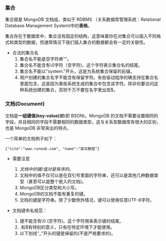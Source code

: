 ### 集合 ###
集合就是 MongoDB 文档组，类似于 RDBMS （关系数据库管理系统：Relational Database Management System)中的**表格**。

集合存在于数据库中，集合没有固定的结构，这意味着你在对集合可以插入不同格式和类型的数据，但通常情况下我们插入集合的数据都会有一定的关联性。

- 合法的集合名
	1. 集合名不能是空字符串""。
	2. 集合名不能含有\0字符（空字符)，这个字符表示集合名的结尾。
	3. 集合名不能以"system."开头，这是为系统集合保留的前缀。
	4. 用户创建的集合名字不能含有保留字符。有些驱动程序的确支持在集合名里面包含，这是因为某些系统生成的集合中包含该字符。除非你要访问这种系统创建的集合，否则千万不要在名字里出现$。　

### 文档(Document) ###
文档是**一组键值(key-value)对**(即 BSON)。MongoDB 的文档不需要设置相同的字段，并且相同的字段不需要相同的数据类型，这与关系型数据库有很大的区别，也是 MongoDB 非常突出的特点。

一个简单的文档例子如下：

	{"site":"www.runoob.com", "name":"菜鸟教程"}

- 需要注意
	1. *文档中的键/值对是有序的*。
	2. 文档中的值不仅可以是在双引号里面的字符串，还可以是其他几种数据类型（甚至可以是整个嵌入的文档)。
	3. MongoDB区分类型和大小写。
	4. MongoDB的文档不能有重复的键。
	5. 文档的键是字符串。除了少数例外情况，键可以使用任意UTF-8字符。

- 文档键命名规范：
	1. 键不能含有\0 (空字符)。这个字符用来表示键的结尾。
	2. .和$有特别的意义，只有在特定环境下才能使用。
	3. 以下划线"_"开头的键是保留的(不是严格要求的)。

